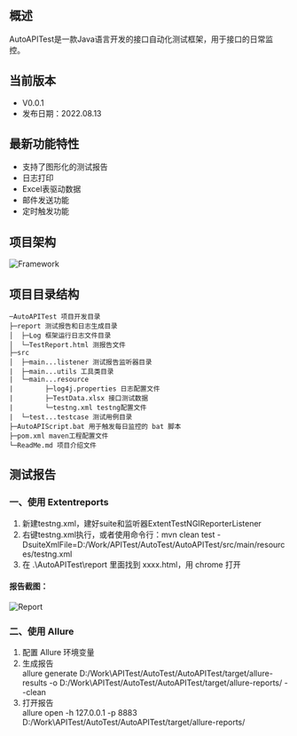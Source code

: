 ## 概述
AutoAPITest是一款Java语言开发的接口自动化测试框架，用于接口的日常监控。

## 当前版本
- V0.0.1
- 发布日期：2022.08.13

## 最新功能特性
- 支持了图形化的测试报告
- 日志打印
- Excel表驱动数据
- 邮件发送功能
- 定时触发功能


## 项目架构
![Framework](https://img-blog.csdnimg.cn/2af447fd84964086b7363db1a5dc344b.png)


## 项目目录结构

```
─AutoAPITest 项目开发目录
├─report 测试报告和日志生成目录
│  ├─Log 框架运行日志文件目录
│  └─TestReport.html 测报告文件
├─src
│  ├─main...listener 测试报告监听器目录
|  ├─main...utils 工具类目录
|  └─main...resource 
|        ├─log4j.properties 日志配置文件
|        ├─TestData.xlsx 接口测试数据
|        └─testng.xml testng配置文件
|  └─test...testcase 测试用例目录 
├─AutoAPIScript.bat 用于触发每日监控的 bat 脚本
├─pom.xml maven工程配置文件
└─ReadMe.md 项目介绍文件
```
## 测试报告
### 一、使用 Extentreports
1. 新建testng.xml，建好suite和监听器ExtentTestNGIReporterListener
2. 右键testng.xml执行，或者使用命令行：mvn clean test -DsuiteXmlFile=D:/Work/APITest/AutoTest/AutoAPITest/src/main/resources/testng.xml
3. 在 .\AutoAPITest\report 里面找到 xxxx.html，用 chrome 打开
#### 报告截图：
![Report](https://img-blog.csdnimg.cn/a81681daecdd4248b0a9931821b0e2d8.png)

### 二、使用 Allure
1. 配置 Allure 环境变量
2. 生成报告  
allure generate D:/Work\APITest/AutoTest/AutoAPITest/target/allure-results -o D:/Work\APITest/AutoTest/AutoAPITest/target/allure-reports/ --clean
3. 打开报告  
allure open -h 127.0.0.1 -p 8883 D:/Work\APITest/AutoTest/AutoAPITest/target/allure-reports/ 


